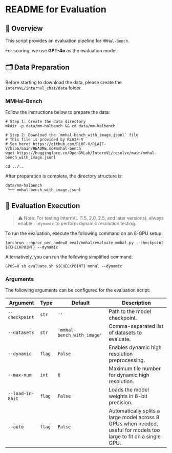 # README for Evaluation

## 🌟 Overview

This script provides an evaluation pipeline for `MMHal-Bench`.

For scoring, we use **GPT-4o** as the evaluation model.

## 🗂️ Data Preparation

Before starting to download the data, please create the `InternVL/internvl_chat/data` folder.

### MMHal-Bench

Follow the instructions below to prepare the data:

```shell
# Step 1: Create the data directory
mkdir -p data/mm-halbench && cd data/mm-halbench

# Step 2: Download the `mmhal-bench_with_image.jsonl` file
# This file is provided by RLAIF-V
# See here: https://github.com/RLHF-V/RLAIF-V/blob/main/README.md#mmhal-bench
wget https://huggingface.co/OpenGVLab/InternVL/resolve/main/mmhal-bench_with_image.jsonl

cd ../..
```

After preparation is complete, the directory structure is:

```shell
data/mm-halbench
 └── mmhal-bench_with_image.jsonl
```

## 🏃 Evaluation Execution

> ⚠️ Note: For testing InternVL (1.5, 2.0, 2.5, and later versions), always enable `--dynamic` to perform dynamic resolution testing.

To run the evaluation, execute the following command on an 8-GPU setup:

```shell
torchrun --nproc_per_node=8 eval/mmhal/evaluate_mmhal.py --checkpoint ${CHECKPOINT} --dynamic
```

Alternatively, you can run the following simplified command:

```shell
GPUS=8 sh evaluate.sh ${CHECKPOINT} mmhal --dynamic
```

### Arguments

The following arguments can be configured for the evaluation script:

| Argument         | Type   | Default                    | Description                                                                                                       |
| ---------------- | ------ | -------------------------- | ----------------------------------------------------------------------------------------------------------------- |
| `--checkpoint`   | `str`  | `''`                       | Path to the model checkpoint.                                                                                     |
| `--datasets`     | `str`  | `'mmhal-bench_with_image'` | Comma-separated list of datasets to evaluate.                                                                     |
| `--dynamic`      | `flag` | `False`                    | Enables dynamic high resolution preprocessing.                                                                    |
| `--max-num`      | `int`  | `6`                        | Maximum tile number for dynamic high resolution.                                                                  |
| `--load-in-8bit` | `flag` | `False`                    | Loads the model weights in 8-bit precision.                                                                       |
| `--auto`         | `flag` | `False`                    | Automatically splits a large model across 8 GPUs when needed, useful for models too large to fit on a single GPU. |
